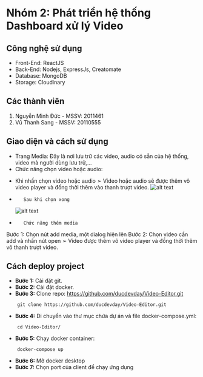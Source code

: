 # Nhóm 2: Phát triển hệ thống Dashboard xử lý Video

## Công nghệ sử dụng

-   Front-End: ReactJS
-   Back-End: Nodejs, ExpressJs, Creatomate
-   Database: MongoDB
-   Storage: Cloudinary

## Các thành viên

1. Nguyễn Minh Đức - MSSV: 2011461
2. Vũ Thanh Sang - MSSV: 20110555
## Giao diện và cách sử dụng 
-    Trang Media: Đây là nơi lưu trữ các video, audio có sẵn của hệ thống, video mà người dùng lưu trữ,...
-    Chức năng chọn video hoặc audio:
+ Khi nhấn chọn video hoặc audio
        ➢ Video hoặc audio sẽ được thêm vô video player và đồng thời thêm vào thanh trượt video.
  ![alt text](https://res.cloudinary.com/dgfsdhshs/image/upload/v1687529553/Picture1_m3mkhu.png)
-        Sau khi chọn xong
  ![alt text](https://res.cloudinary.com/dgfsdhshs/image/upload/v1687529553/Picture4_hbk3uf.png)
-        Chức năng thêm media
Bước 1: Chọn nút add media, một dialog hiện lên
Bước 2: Chọn video cần add và nhấn nút open
        ➢ Video được thêm vô video player và đồng thời thêm vô thanh trượt video.
## Cách deploy project

-   **Bước 1:** Cài đặt git.
-   **Bước 2:** Cài đặt docker.
-   **Bước 3:** Clone repo: https://github.com/ducdevday/Video-Editor.git

```
    git clone https://github.com/ducdevday/Video-Editor.git
```

-   **Bước 4:** Di chuyển vào thư mục chứa dự án và file docker-compose.yml:

```
    cd Video-Editor/
```

-   **Bước 5:** Chạy docker container:

```
    docker-compose up
```

-   **Bước 6:** Mở docker desktop
-   **Bước 7:** Chọn port của client để chạy ứng dụng
